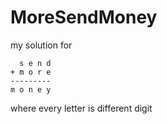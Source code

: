# MoreSendMoney
my solution for 
```
  s e n d
+ m o r e
---------
m o n e y
```
where every letter is different digit
